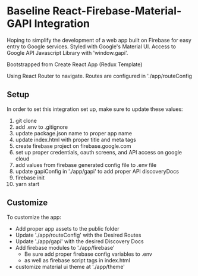 # Baseline React-Firebase-Material-GAPI Integration

Hoping to simplify the development of a web app built on Firebase for easy entry to Google services. Styled with Google's Material UI. Access to Google API Javascript Library with 'window.gapi'.

Bootstrapped from Create React App (Redux Template)

Using React Router to navigate. Routes are configured in './app/routeConfig

## Setup
In order to set this integration set up, make sure to update these values:

  1. git clone <repo>
  2. add .env to .gitignore
  3. update package.json name to proper app name
  4. update index.html with proper title and meta tags
  5. create firebase project on firebase.google.com
  6. set up proper credentials, oauth screens, and API access on google cloud
  7. add values from firebase generated config file to .env file
  8. update gapiConfig in './app/gapi' to add proper API discoveryDocs
  9. firebase init
  10. yarn start

## Customize
To customize the app:
  - Add proper app assets to the public folder
  - Update './app/routeConfig' with the Desired Routes
  - Update './app/gapi' with the desired Discovery Docs
  - Add firebase modules to './app/firebase'
    - Be sure add proper firebase config variables to .env
    - as well as firebase script tags in index.html
  - customize material ui theme at './app/theme'
